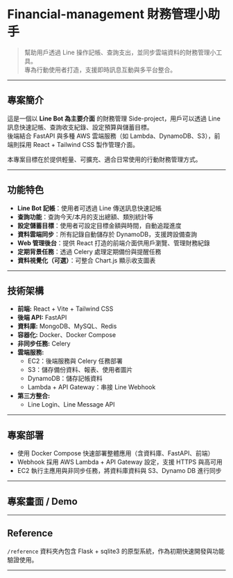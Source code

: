 # Financial-management 財務管理小助手

> 幫助用戶透過 Line 操作記帳、查詢支出，並同步雲端資料的財務管理小工具。  
> 專為行動使用者打造，支援即時訊息互動與多平台整合。

---

## 專案簡介

這是一個以 **Line Bot 為主要介面** 的財務管理 Side-project，用戶可以透過 Line 訊息快速記帳、查詢收支紀錄、設定預算與儲蓄目標。  
後端結合 FastAPI 與多種 AWS 雲端服務（如 Lambda、DynamoDB、S3），前端則採用 React + Tailwind CSS 製作管理介面。

本專案目標在於提供輕量、可擴充、適合日常使用的行動財務管理方式。

---

## 功能特色

- **Line Bot 記帳**：使用者可透過 Line 傳送訊息快速記帳
- **查詢功能**：查詢今天/本月的支出總額、類別統計等
- **設定儲蓄目標**：使用者可設定目標金額與時間，自動追蹤進度
- **資料雲端同步**：所有記錄自動儲存於 DynamoDB，支援跨設備查詢
- **Web 管理後台**：提供 React 打造的前端介面供用戶瀏覽、管理財務紀錄
- **定期背景任務**：透過 Celery 處理定期備份與提醒任務
- **資料視覺化（可選）**：可整合 Chart.js 顯示收支圖表

---

## 技術架構

- **前端:** React + Vite + Tailwind CSS
- **後端 API:** FastAPI
- **資料庫:** MongoDB、MySQL、Redis
- **容器化:** Docker、Docker Compose
- **非同步任務:** Celery
- **雲端服務:**
  - EC2：後端服務與 Celery 任務部署
  - S3：儲存備份資料、報表、使用者圖片
  - DynamoDB：儲存記帳資料
  - Lambda + API Gateway：串接 Line Webhook
- **第三方整合:**
  - Line Login、Line Message API

---

## 專案部署

- 使用 Docker Compose 快速部署整體應用（含資料庫、FastAPI、前端）
- Webhook 採用 AWS Lambda + API Gateway 設定，支援 HTTPS 與高可用
- EC2 執行主應用與非同步任務，將資料庫資料與 S3、Dynamo DB 進行同步

---

## 專案畫面 / Demo

<!-- - Line 記帳畫面（待補）
- 前端報表截圖（待補）
- Demo Link：[https://your-demo-link](https://your-demo-link)（可選） -->

---

## Reference

`/reference` 資料夾內包含 Flask + sqlite3 的原型系統，作為初期快速開發與功能驗證使用。

---
